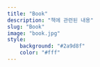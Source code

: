```yaml
---
title: "Book"
description: "책에 관련된 내용"
slug: "Book"
image: "book.jpg"
style:
    background: "#2a9d8f"
    color: "#fff"
---
```

